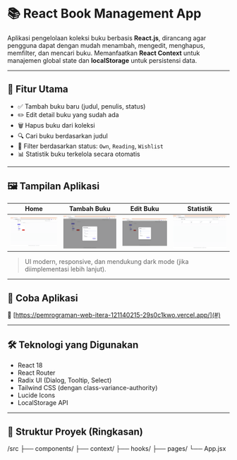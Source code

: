 # 📚 React Book Management App

Aplikasi pengelolaan koleksi buku berbasis **React.js**, dirancang agar pengguna dapat dengan mudah menambah, mengedit, menghapus, memfilter, dan mencari buku. Memanfaatkan **React Context** untuk manajemen global state dan **localStorage** untuk persistensi data.

---

## 🚀 Fitur Utama

- ✅ Tambah buku baru (judul, penulis, status)
- ✏️ Edit detail buku yang sudah ada
- 🗑️ Hapus buku dari koleksi
- 🔍 Cari buku berdasarkan judul
- 🧩 Filter berdasarkan status: `Own`, `Reading`, `Wishlist`
- 📊 Statistik buku terkelola secara otomatis

---

## 🖼️ Tampilan Aplikasi

| Home | Tambah Buku | Edit Buku | Statistik |
|------|-------------|-----------|-----------|
| ![Home](public/Home.png) | ![Add](public/Add.png) | ![Edit](public/Edit.png) | ![Stats](public/Stats.png) |

> UI modern, responsive, dan mendukung dark mode (jika diimplementasi lebih lanjut).

---

## 🧪 Coba Aplikasi

🔗 [https://pemrograman-web-itera-121140215-29s0c1kwo.vercel.app/](#)

---

## 🛠️ Teknologi yang Digunakan

- React 18
- React Router
- Radix UI (Dialog, Tooltip, Select)
- Tailwind CSS (dengan class-variance-authority)
- Lucide Icons
- LocalStorage API

---

## 📁 Struktur Proyek (Ringkasan)

/src
├── components/
├── context/
├── hooks/
├── pages/
└── App.jsx
